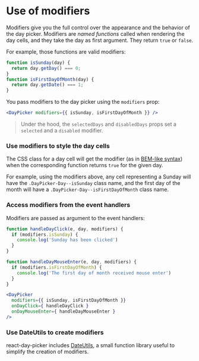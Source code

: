 # Use of modifiers

Modifiers give you the full control over the appearance and the behavior of the day picker. Modifiers are _named functions_ called when rendering the day cells, and they take the day as first argument. They return `true` or `false`.

For example, those functions are valid modifiers:

```js
function isSunday(day) {
  return day.getDay() === 0;
}
function isFirstDayOfMonth(day) {
  return day.getDate() === 1;
}
```

You pass modifiers to the day picker using the `modifiers` prop:

```jsx
<DayPicker modifiers={{ isSunday, isFirstDayOfMonth }} />
```

> Under the hood, the `selectedDays` and `disabledDays` props set a `selected` and a `disabled` modifier.

### Use modifiers to style the day cells

The CSS class for a day cell will get the modifier (as in [BEM-like syntax](https://css-tricks.com/bem-101/)) when the corresponding function returns `true` for the given day.

For example, using the modifiers above, any cell representing a Sunday will have the `.DayPicker-Day--isSunday` class name, and the first day of the month will have a `.DayPicker-Day--isFirstDayOfMonth` class name.

### Access modifiers from the event handlers

Modifiers are passed as argument to the event handlers:

```jsx
function handleDayClick(e, day, modifiers) {
  if (modifiers.isSunday) {
    console.log('Sunday has been clicked')
  }
}

function handleDayMouseEnter(e, day, modifiers) {
  if (modifiers.isFirstDayOfMonth) {
    console.log('The first day of month received mouse enter')
  }
}

<DayPicker
  modifiers={{ isSunday, isFirstDayOfMonth }}
  onDayClick={ handleDayClick }
  onDayMouseEnter={ handleDayMouseEnter }
/>
```

### Use DateUtils to create modifiers

react-day-picker includes [DateUtils](DateUtils.md), a small function library useful to simplify the creation of modifiers.
